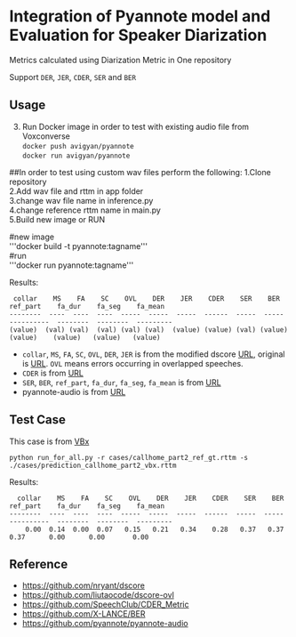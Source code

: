 # Integration of Pyannote model and Evaluation for Speaker Diarization
 Metrics calculated using Diarization Metric in One repository

Support ``DER``, ``JER``, ``CDER``, ``SER`` and ``BER``

## Usage

3. Run Docker image in order to test with existing audio file from Voxconverse<br />
```docker push avigyan/pyannote```<br />
```docker run avigyan/pyannote```<br />

##In order to test using custom wav files perform the following:
1.Clone repository<br />
2.Add wav file and rttm in app folder<br />
3.change wav file name in inference.py<br />
4.change reference rttm name in main.py<br />
5.Build new image or RUN<br />

#new image <br />
'''docker build -t pyannote:tagname'''<br />
#run<br />
'''docker run pyannote:tagname'''<br />



Results:
```
 collar    MS    FA    SC    OVL    DER    JER    CDER    SER    BER    ref_part    fa_dur    fa_seg    fa_mean
--------  ----  ----  ----  -----  -----  -----  ------  -----  -----  ----------  --------  --------  ---------
(value)  (val) (val)  (val) (val) (val)  (value) (value) (val) (value)   (value)    (value)   (value)   (value)
```

* ``collar``, ``MS``, ``FA``, ``SC``, ``OVL``, ``DER``, ``JER`` is from the modified dscore [URL](https://github.com/liutaocode/dscore-ovl), original is [URL](https://github.com/nryant/dscore). ``OVL`` means errors occurring in overlapped speeches.
* ``CDER`` is from [URL](https://github.com/SpeechClub/CDER_Metric)
* ``SER``, ``BER``, ``ref_part``, ``fa_dur``, ``fa_seg``, ``fa_mean`` is from [URL](https://github.com/X-LANCE/BER)
* pyannote-audio is from [URL](https://github.com/pyannote/pyannote-audio)

## Test Case
This case is from [VBx](https://github.com/BUTSpeechFIT/VBx)

```python run_for_all.py -r cases/callhome_part2_ref_gt.rttm -s ./cases/prediction_callhome_part2_vbx.rttm```

Results:
```
  collar    MS    FA    SC    OVL    DER    JER    CDER    SER    BER    ref_part    fa_dur    fa_seg    fa_mean
--------  ----  ----  ----  -----  -----  -----  ------  -----  -----  ----------  --------  --------  ---------
    0.00  0.14  0.00  0.07   0.15   0.21   0.34    0.28   0.37   0.37        0.37      0.00      0.00       0.00
```



## Reference
* https://github.com/nryant/dscore
* https://github.com/liutaocode/dscore-ovl
* https://github.com/SpeechClub/CDER_Metric
* https://github.com/X-LANCE/BER
* https://github.com/pyannote/pyannote-audio

